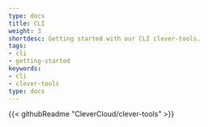 ```yaml
---
type: docs
title: CLI
weight: 3
shortdesc: Getting started with our CLI clever-tools.
tags:
- cli
- getting-started
keywords:
- cli
- clever-tools
type: docs
---
```


{{< githubReadme "CleverCloud/clever-tools" >}}
